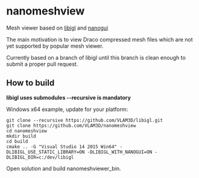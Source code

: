 # nanomeshview
Mesh viewer based on [libigl](https://github.com/libigl/libigl) and [nanogui](https://github.com/wjakob/nanogui)

The main motivation is to view Draco compressed mesh files which are not yet supported by popular mesh viewer. 

Currently based on a branch of libigl until this branch is clean enough to submit a proper pull request.

## How to build

**libigl uses submodules --recursive is mandatory**

Windows x64 example, update for your platform:

~~~~
git clone --recursive https://github.com/VLAM3D/libigl.git
git clone https://github.com/VLAM3D/nanomeshview
cd nanomeshview
mkdir build
cd build
cmake .. -G "Visual Studio 14 2015 Win64" -DLIBIGL_USE_STATIC_LIBRARY=ON -DLIBIGL_WITH_NANOGUI=ON -DLIBIGL_DIR=c:/dev/libigl
~~~~

Open solution and build nanomeshviewer_bin. 

